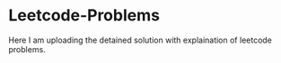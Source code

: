 # Leetcode-Problems
Here I am uploading the detained solution with explaination of leetcode problems.
